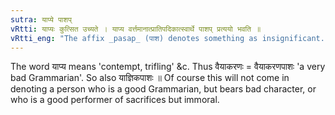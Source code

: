 ```yaml
---
sutra: याप्ये पाशप्
vRtti: याप्यः कुत्सित उच्यते । याप्य वर्त्तमानात्प्रातिपदिकात्स्वार्थे पाशप् प्रत्ययो भवति ॥
vRtti_eng: "The affix _pasap_ (पाश) denotes something as insignificant."
---
```

The word याप्य means 'contempt, trifling' &c. Thus वैयाकरणः = वैयाकरणपाशः 'a very bad Grammarian'. So also याज्ञिकपाशः ॥ Of course this will not come in denoting a person who is a good Grammarian, but bears bad character, or who is a good performer of sacrifices but immoral.
